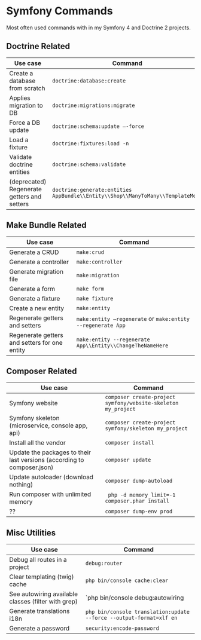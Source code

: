 # Symfony Commands
Most often used commands with in my Symfony 4 and Doctrine 2 projects.

## Doctrine Related
| Use case | Command |
|---|---|
|Create a database from scratch|`doctrine:database:create`|
| Applies migration to DB | `doctrine:migrations:migrate`|
| Force a DB update | `doctrine:schema:update –-force ` |
| Load a fixture | `doctrine:fixtures:load -n`|
| Validate doctrine entities | `doctrine:schema:validate`|
| (deprecated) Regenerate getters and setters | `doctrine:generate:entities AppBundle\\Entity\\Shop\\ManyToMany\\TemplateMenu` |

## Make Bundle Related
| Use case | Command |
|---|---|
|Generate a CRUD|`make:crud`|
| Generate a controller | `make:controller`|
|Generate migration file |`make:migration`|
| Generate a form | `make form` |
| Generate a fixture | `make fixture`|
|Create a new entity|`make:entity`|
| Regenerate getters and setters | `make:entity –regenerate` or `make:entity --regenerate App` |
| Regenerate getters and setters for one entity| `make:entity --regenerate App\\Entity\\ChangeTheNameHere`|

## Composer Related
| Use case | Command |
|---|---|
| Symfony website |`composer create-project symfony/website-skeleton my_project`|
| Symfony skeleton (microservice, console app, api) | `composer create-project symfony/skeleton my_project` |
| Install all the vendor | `composer install`|
| Update the packages to their last versions (according to composer.json) | `composer update`|
| Update autoloader (download nothing) | `composer dump-autoload`|
| Run composer with unlimited memory | ` php -d memory_limit=-1 composer.phar install` |
| ??| `composer dump-env prod` |

## Misc Utilities   
| Use case | Command |
|---|---|
| Debug all routes in  a project | `debug:router` |
| Clear templating (twig) cache | `php bin/console cache:clear`|
| See autowiring available classes (filter with grep)  | `php bin/console debug:autowiring | grep serviceName`|
| Generate translations i18n | `php bin/console translation:update --force --output-format=xlf en` |
| Generate a password | `security:encode-password` |
